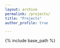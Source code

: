 ```yaml
---
layout: archive
permalink: /projects/
title: "Projects"
author_profile: true

---
```


{% include base_path %}
